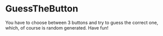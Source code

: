 # GuessTheButton
You have to choose between 3 buttons and try to guess the correct one, which, of course is random generated. Have fun!
